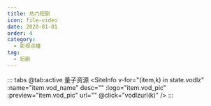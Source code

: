```yaml
---
title: 热门短剧
icon: file-video
date: 2020-01-01
order: 4
category:
  - 影视点播
tag:
  - 短剧
---
```


<ArtPlayer :src="state.src" :config="hlsConfig(state.PlayList)" />

::: tabs
@tab:active 量子资源
<SiteInfo v-for="(item,k) in state.vodlz" :name="item.vod_name" desc="" :logo="item.vod_pic" :preview="item.vod_pic"
url="" @click="vodlzurl(k)" />
:::

<script setup>
  import { vod } from 'db'
  import { hlsConfig } from 'cps/artConst'
  import { useStorage } from '@vueuse/core'
  import { onMounted, nextTick, onDeactivated } from "vue";
  const state = useStorage(
    "vod-remen",
    {
      src: "",
      vodlz: [],
      PlayList: []
    }
  )

  const vodlzurl = (key) => {
    const { vodlz } = state.value
    state.value.PlayList = vodlz[key].play_list
    state.value.src = vodlz[key].play_list[0].url
  }

  onMounted(async () => {
    const lzzy = await vod.find({ "name": "lzzy-46" })
    state.value.vodlz = lzzy.data
    vodlzurl(0)
  });

</script>
